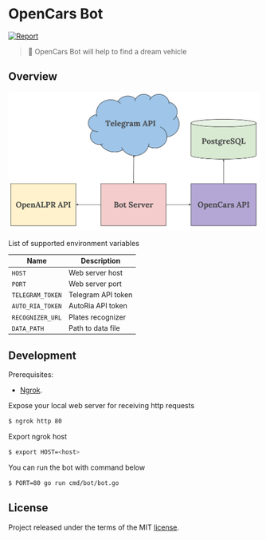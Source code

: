 # OpenCars Bot

[![Report](https://goreportcard.com/badge/github.com/shal/opencars-bot)](https://goreportcard.com/report/github.com/shal/opencars-bot)

> :blue_car: OpenCars Bot will help to find a dream vehicle

## Overview

![Architecture Overview](./doc/images/architecture.svg)

List of supported environment variables

| Name             | Description        |
|------------------|--------------------|
| `HOST`           | Web server host    |
| `PORT`           | Web server port    |
| `TELEGRAM_TOKEN` | Telegram API token |
| `AUTO_RIA_TOKEN` | AutoRia API token  |
| `RECOGNIZER_URL` | Plates recognizer  |
| `DATA_PATH`      | Path to data file  |

## Development

Prerequisites:
- [Ngrok](https://ngrok.com/).

Expose your local web server for receiving http requests

```sh
$ ngrok http 80
```

Export ngrok host

```sh
$ export HOST=<host>
```

You can run the bot with command below

```sh
$ PORT=80 go run cmd/bot/bot.go
```

## License

Project released under the terms of the MIT [license](./LICENSE).
